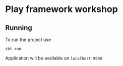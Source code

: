 # Play framework workshop

## Running

To run the project use

`sbt run`

Application will be available on `localhost:9000`